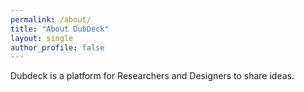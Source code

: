 ```yaml
---
permalink: /about/
title: "About DubDeck"
layout: single
author_profile: false
---
```

<p>Dubdeck is a platform for Researchers and Designers to share ideas.</p>
